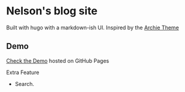 # Nelson's blog site
Built with hugo with a markdown-ish UI. Inspired by the [Archie Theme](https://athul.github.io/archie/)

## Demo

[Check the Demo](https://nelson1995.github.io/nelson-portfolio-site/) hosted on GitHub Pages 

Extra Feature
* Search.